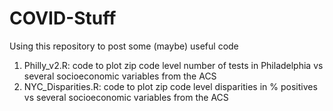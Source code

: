 # COVID-Stuff
Using this repository to post some (maybe) useful code
1. Philly_v2.R: code to plot zip code level number of tests in Philadelphia vs several socioeconomic variables from the ACS
2. NYC_Disparities.R: code to plot zip code level disparities in % positives vs several socioeconomic variables from the ACS
